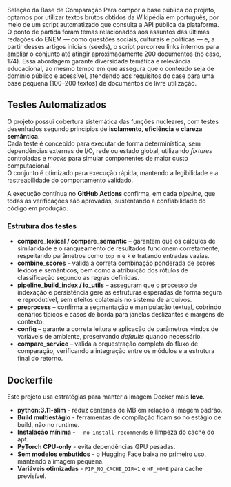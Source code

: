 Seleção da Base de Comparação
Para compor a base pública do projeto, optamos por utilizar textos brutos obtidos da Wikipédia em português, por meio de um script automatizado que consulta a API pública da plataforma. O ponto de partida foram temas relacionados aos assuntos das últimas redações do ENEM — como questões sociais, culturais e políticas — e, a partir desses artigos iniciais (seeds), o script percorreu links internos para ampliar o conjunto até atingir aproximadamente 200 documentos (no caso, 174). Essa abordagem garante diversidade temática e relevância educacional, ao mesmo tempo em que assegura que o conteúdo seja de domínio público e acessível, atendendo aos requisitos do case para uma base pequena (100–200 textos) de documentos de livre utilização.


## Testes Automatizados

O projeto possui cobertura sistemática das funções nucleares, com testes desenhados segundo princípios de **isolamento**, **eficiência** e **clareza semântica**.  
Cada teste é concebido para executar de forma determinística, sem dependências externas de I/O, rede ou estado global, utilizando *fixtures* controladas e *mocks* para simular componentes de maior custo computacional.  
O conjunto é otimizado para execução rápida, mantendo a legibilidade e a rastreabilidade do comportamento validado.

A execução contínua no **GitHub Actions** confirma, em cada *pipeline*, que todas as verificações são aprovadas, sustentando a confiabilidade do código em produção.

### Estrutura dos testes
- **compare_lexical / compare_semantic** – garantem que os cálculos de similaridade e o ranqueamento de resultados funcionem corretamente, respeitando parâmetros como `top_n` e `k` e tratando entradas vazias.  
- **combine_scores** – valida a correta combinação ponderada de scores léxicos e semânticos, bem como a atribuição dos rótulos de classificação segundo as regras definidas.  
- **pipeline_build_index / io_utils** – asseguram que o processo de indexação e persistência gere as estruturas esperadas de forma segura e reprodutível, sem efeitos colaterais no sistema de arquivos.  
- **preprocess** – confirma a segmentação e manipulação textual, cobrindo cenários típicos e casos de borda para janelas deslizantes e margens de contexto.  
- **config** – garante a correta leitura e aplicação de parâmetros vindos de variáveis de ambiente, preservando *defaults* quando necessário.  
- **compare_service** – valida a orquestração completa do fluxo de comparação, verificando a integração entre os módulos e a estrutura final do retorno.

## Dockerfile
Este projeto usa estratégias para manter a imagem Docker mais **leve**.

- **python:3.11-slim** -  reduz centenas de MB em relação à imagem padrão.
- **Build multiestágio** - ferramentas de compilação ficam só no estágio de build, não no runtime.
- **Instalação mínima** - `--no-install-recommends` e limpeza do cache do apt.
- **PyTorch CPU-only** - evita dependências GPU pesadas.
- **Sem modelos embutidos** - o Hugging Face baixa no primeiro uso, mantendo a imagem pequena.
- **Variáveis otimizadas** - `PIP_NO_CACHE_DIR=1` e `HF_HOME` para cache previsível.

